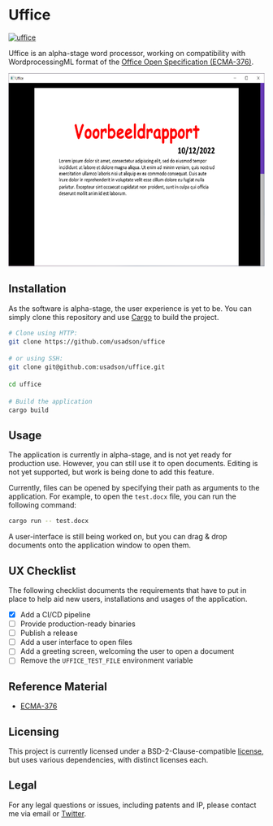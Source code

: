 # Uffice
[![uffice](https://github.com/usadson/uffice/actions/workflows/build.yaml/badge.svg)](https://github.com/usadson/uffice/actions/workflows/build.yaml)

Uffice is an alpha-stage word processor, working on compatibility with WordprocessingML format of the [Office Open Specification (ECMA-376)](https://www.ecma-international.org/publications-and-standards/standards/ecma-376/).

<p align="center">
   <img src="docs/screenshot/quick-overview.png" alt="Demo of the uffice application on Windows." width="641" height="380">
</p>

## Installation
As the software is alpha-stage, the user experience is yet to be. You can simply clone this repository and use [Cargo](https://doc.rust-lang.org/cargo/) to build the project.

```sh
# Clone using HTTP:
git clone https://github.com/usadson/uffice

# or using SSH:
git clone git@github.com:usadson/uffice.git

cd uffice

# Build the application
cargo build
```

## Usage
The application is currently in alpha-stage, and is not yet ready for production use. However, you can still use it to open documents. Editing is not yet supported, but work is being done to add this feature.

Currently, files can be opened by specifying their path as arguments to the application. For example, to open the `test.docx` file, you can run the following command:
```sh
cargo run -- test.docx
```

A user-interface is still being worked on, but you can drag & drop documents onto the application window to open them.

## UX Checklist
The following checklist documents the requirements that have to put in place to help aid new users, installations and usages of the application.

- [x] Add a CI/CD pipeline
- [ ] Provide production-ready binaries
- [ ] Publish a release
- [ ] Add a user interface to open files
- [ ] Add a greeting screen, welcoming the user to open a document
- [ ] Remove the `UFFICE_TEST_FILE` environment variable

## Reference Material
- [ECMA-376](https://www.ecma-international.org/publications-and-standards/standards/ecma-376/)

## Licensing
This project is currently licensed under a BSD-2-Clause-compatible [license](LICENSE.md), but uses various dependencies, with distinct licenses each.

## Legal
For any legal questions or issues, including patents and IP, please contact me via email or [Twitter](https://twitter.com/TAGerritsen).
